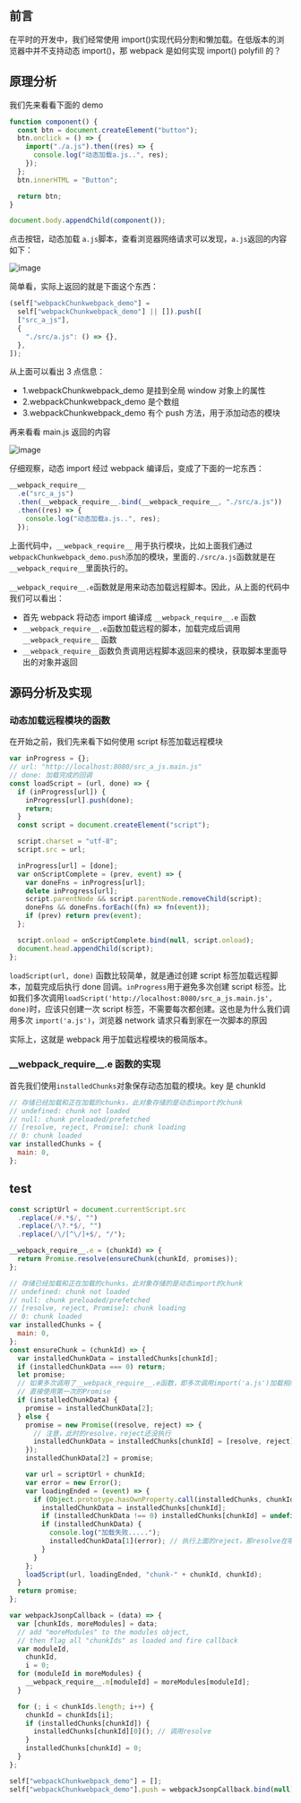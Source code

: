 ## 前言

在平时的开发中，我们经常使用 import()实现代码分割和懒加载。在低版本的浏览器中并不支持动态 import()，那 webpack 是如何实现 import() polyfill 的？

## 原理分析

我们先来看看下面的 demo

```js
function component() {
  const btn = document.createElement("button");
  btn.onclick = () => {
    import("./a.js").then((res) => {
      console.log("动态加载a.js..", res);
    });
  };
  btn.innerHTML = "Button";

  return btn;
}

document.body.appendChild(component());
```

点击按钮，动态加载 `a.js`脚本，查看浏览器网络请求可以发现，`a.js`返回的内容如下：

![image](../../../imgs/import_01.png)

简单看，实际上返回的就是下面这个东西：

```js
(self["webpackChunkwebpack_demo"] =
  self["webpackChunkwebpack_demo"] || []).push([
  ["src_a_js"],
  {
    "./src/a.js": () => {},
  },
]);
```

从上面可以看出 3 点信息：

- 1.webpackChunkwebpack_demo 是挂到全局 window 对象上的属性
- 2.webpackChunkwebpack_demo 是个数组
- 3.webpackChunkwebpack_demo 有个 push 方法，用于添加动态的模块

再来看看 main.js 返回的内容

![image](../../../imgs/import_02.png)

仔细观察，动态 import 经过 webpack 编译后，变成了下面的一坨东西：

```js
__webpack_require__
  .e("src_a_js")
  .then(__webpack_require__.bind(__webpack_require__, "./src/a.js"))
  .then((res) => {
    console.log("动态加载a.js..", res);
  });
```

上面代码中，`__webpack_require__` 用于执行模块，比如上面我们通过`webpackChunkwebpack_demo.push`添加的模块，里面的`./src/a.js`函数就是在`__webpack_require__`里面执行的。

`__webpack_require__.e`函数就是用来动态加载远程脚本。因此，从上面的代码中我们可以看出：

- 首先 webpack 将动态 import 编译成 `__webpack_require__.e` 函数
- `__webpack_require__.e`函数加载远程的脚本，加载完成后调用 `__webpack_require__` 函数
- `__webpack_require__`函数负责调用远程脚本返回来的模块，获取脚本里面导出的对象并返回

## 源码分析及实现

### 动态加载远程模块的函数

在开始之前，我们先来看下如何使用 script 标签加载远程模块

```js
var inProgress = {};
// url: "http://localhost:8080/src_a_js.main.js"
// done: 加载完成的回调
const loadScript = (url, done) => {
  if (inProgress[url]) {
    inProgress[url].push(done);
    return;
  }
  const script = document.createElement("script");

  script.charset = "utf-8";
  script.src = url;

  inProgress[url] = [done];
  var onScriptComplete = (prev, event) => {
    var doneFns = inProgress[url];
    delete inProgress[url];
    script.parentNode && script.parentNode.removeChild(script);
    doneFns && doneFns.forEach((fn) => fn(event));
    if (prev) return prev(event);
  };

  script.onload = onScriptComplete.bind(null, script.onload);
  document.head.appendChild(script);
};
```

`loadScript(url, done)` 函数比较简单，就是通过创建 script 标签加载远程脚本，加载完成后执行 done 回调。`inProgress`用于避免多次创建 script 标签。比如我们多次调用`loadScript('http://localhost:8080/src_a_js.main.js', done)`时，应该只创建一次 script 标签，不需要每次都创建。这也是为什么我们调用多次 `import('a.js')`，浏览器 network 请求只看到家在一次脚本的原因

实际上，这就是 webpack 用于加载远程模块的极简版本。

### \_\_webpack_require\_\_.e 函数的实现

首先我们使用`installedChunks`对象保存动态加载的模块。key 是 chunkId

```js
// 存储已经加载和正在加载的chunks，此对象存储的是动态import的chunk
// undefined: chunk not loaded
// null: chunk preloaded/prefetched
// [resolve, reject, Promise]: chunk loading
// 0: chunk loaded
var installedChunks = {
  main: 0,
};
```

## test

```js
const scriptUrl = document.currentScript.src
  .replace(/#.*$/, "")
  .replace(/\?.*$/, "")
  .replace(/\/[^\/]+$/, "/");

__webpack_require__.e = (chunkId) => {
  return Promise.resolve(ensureChunk(chunkId, promises));
};

// 存储已经加载和正在加载的chunks，此对象存储的是动态import的chunk
// undefined: chunk not loaded
// null: chunk preloaded/prefetched
// [resolve, reject, Promise]: chunk loading
// 0: chunk loaded
var installedChunks = {
  main: 0,
};
const ensureChunk = (chunkId) => {
  var installedChunkData = installedChunks[chunkId];
  if (installedChunkData === 0) return;
  let promise;
  // 如果多次调用了__webpack_require__.e函数，即多次调用import('a.js')加载相同的模块，只要第一次的加载还没完成，就
  // 直接使用第一次的Promise
  if (installedChunkData) {
    promise = installedChunkData[2];
  } else {
    promise = new Promise((resolve, reject) => {
      // 注意，此时的resolve，reject还没执行
      installedChunkData = installedChunks[chunkId] = [resolve, reject];
    });
    installedChunkData[2] = promise;

    var url = scriptUrl + chunkId;
    var error = new Error();
    var loadingEnded = (event) => {
      if (Object.prototype.hasOwnProperty.call(installedChunks, chunkId)) {
        installedChunkData = installedChunks[chunkId];
        if (installedChunkData !== 0) installedChunks[chunkId] = undefined;
        if (installedChunkData) {
          console.log("加载失败.....");
          installedChunkData[1](error); // 执行上面的reject，那resolve在哪里执行呢？
        }
      }
    };
    loadScript(url, loadingEnded, "chunk-" + chunkId, chunkId);
  }
  return promise;
};

var webpackJsonpCallback = (data) => {
  var [chunkIds, moreModules] = data;
  // add "moreModules" to the modules object,
  // then flag all "chunkIds" as loaded and fire callback
  var moduleId,
    chunkId,
    i = 0;
  for (moduleId in moreModules) {
    __webpack_require__.m[moduleId] = moreModules[moduleId];
  }

  for (; i < chunkIds.length; i++) {
    chunkId = chunkIds[i];
    if (installedChunks[chunkId]) {
      installedChunks[chunkId][0](); // 调用resolve
    }
    installedChunks[chunkId] = 0;
  }
};

self["webpackChunkwebpack_demo"] = [];
self["webpackChunkwebpack_demo"].push = webpackJsonpCallback.bind(null);
```
